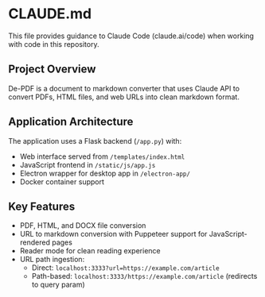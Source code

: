 # CLAUDE.md

This file provides guidance to Claude Code (claude.ai/code) when working with code in this repository.

## Project Overview

De-PDF is a document to markdown converter that uses Claude API to convert PDFs, HTML files, and web URLs into clean markdown format.

## Application Architecture

The application uses a Flask backend (`/app.py`) with:
- Web interface served from `/templates/index.html`
- JavaScript frontend in `/static/js/app.js`
- Electron wrapper for desktop app in `/electron-app/`
- Docker container support

## Key Features
- PDF, HTML, and DOCX file conversion
- URL to markdown conversion with Puppeteer support for JavaScript-rendered pages
- Reader mode for clean reading experience
- URL path ingestion:
  - Direct: `localhost:3333?url=https://example.com/article`
  - Path-based: `localhost:3333/https://example.com/article` (redirects to query param)